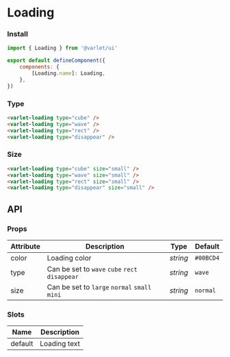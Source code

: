 # Loading

### Install

```js
import { Loading } from '@varlet/ui'

export default defineComponent({
	components: {
		[Loading.name]: Loading,
	},
})
```

### Type

```html
<varlet-loading type="cube" />
<varlet-loading type="wave" />
<varlet-loading type="rect" />
<varlet-loading type="disappear" />
```

### Size

```html
<varlet-loading type="cube" size="small" />
<varlet-loading type="wave" size="small" />
<varlet-loading type="rect" size="small" />
<varlet-loading type="disappear" size="small" />
```

## API

### Props

| Attribute | Description                                    | Type     | Default   |
| --------- | ---------------------------------------------- | -------- | --------- |
| color     | Loading color                                  | _string_ | `#00BCD4` |
| type      | Can be set to `wave` `cube` `rect` `disappear` | _string_ | `wave`    |
| size      | Can be set to `large` `normal` `small` `mini`  | _string_ | `normal`  |

### Slots

| Name    | Description  |
| ------- | ------------ |
| default | Loading text |
